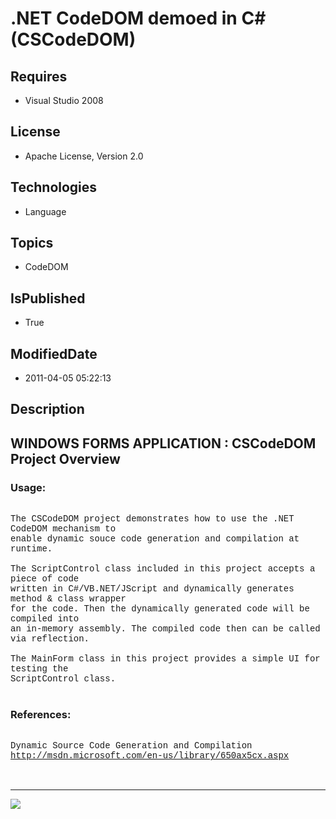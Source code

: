 # .NET CodeDOM demoed in C# (CSCodeDOM)
## Requires
* Visual Studio 2008
## License
* Apache License, Version 2.0
## Technologies
* Language
## Topics
* CodeDOM
## IsPublished
* True
## ModifiedDate
* 2011-04-05 05:22:13
## Description

<p style="font-family:Courier New"></p>
<h2>WINDOWS FORMS APPLICATION : CSCodeDOM Project Overview</h2>
<p style="font-family:Courier New"></p>
<h3>Usage:</h3>
<p style="font-family:Courier New"><br>
The CSCodeDOM project demonstrates how to use the .NET CodeDOM mechanism to<br>
enable dynamic souce code generation and compilation at runtime.<br>
<br>
The ScriptControl class included in this project accepts a piece of code<br>
written in C#/VB.NET/JScript and dynamically generates method & class wrapper<br>
for the code. Then the dynamically generated code will be compiled into<br>
an in-memory assembly. The compiled code then can be called via reflection.<br>
<br>
The MainForm class in this project provides a simple UI for testing the<br>
ScriptControl class.<br>
<br>
</p>
<h3>References:</h3>
<p style="font-family:Courier New"><br>
Dynamic Source Code Generation and Compilation<br>
<a target="_blank" href="http://msdn.microsoft.com/en-us/library/650ax5cx.aspx">http://msdn.microsoft.com/en-us/library/650ax5cx.aspx</a><br>
<br>
<br>
</p>
<hr>
<div><a href="http://go.microsoft.com/?linkid=9759640" style="margin-top:3px"><img src="http://bit.ly/onecodelogo">
</a></div>
